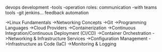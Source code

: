 devops
  development -tools -operation 
 roles:
  communication -with teams 
  tools -git jenkins...
  feedback
  automation 

->Linux Fundamentals
->Networking Concepts
->Git
->Programming Languages
->Cloud Providers
->Containerization
->Continuous Integration/Continuous Deployment (CI/CD)
->Container Orchestration
->Networking & Infrastructure Services 
->Configuration Management 
->Infrastructure as Code (IaC)
->Monitoring & Logging
